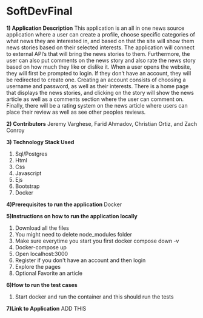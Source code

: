 # SoftDevFinal

**1) Application Description**
This application is an all in one news source application where a user can create a profile, choose specific categories of what news they are interested in, and based on that the site will show them news stories based on their selected interests. The application will connect to external API’s that will bring the news stories to them. Furthermore, the user can also put comments on the news story and also rate the news story based on how much they like or dislike it. 
	When a user opens the website, they will first be prompted to login. If they don’t have an account, they will be redirected to create one. Creating an account consists of choosing a username and password, as well as their interests. There is a home page that displays the news stories, and clicking on the story will show the news article as well as a comments section where the user can comment on. Finally, there will be a rating system on the news article where users can place their review as well as see other peoples reviews.

**2) Contributors**
Jeremy Varghese, Farid Ahmadov, Christian Ortiz, and Zach Conroy

**3) Technology Stack Used**
1. Sql/Postgres
2. Html
3. Css 
4. Javascript 
5. Ejs 
6. Bootstrap
7. Docker

**4)Prerequisites to run the application**
Docker 

**5)Instructions on how to run the application locally**
1. Download all the files
2. You might need to delete node_modules folder
3. Make sure everytime you start you first docker compose down -v
4. Docker-compose up
5. Open localhost:3000
6. Register if you don't have an account and then login
7. Explore the pages
8. Optional Favorite an article

**6)How to run the test cases**
1. Start docker and run the container and this should run the tests 

**7)Link to Application**
ADD THIS


